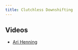 ```yaml
---
title: Clutchless Downshifting
---
```


## Videos
- [Ari Henning](https://www.youtube.com/watch?v=viWuolNYGyI&t=102)

